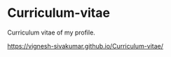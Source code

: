 # Curriculum-vitae
Curriculum vitae of my profile.

https://vignesh-sivakumar.github.io/Curriculum-vitae/


